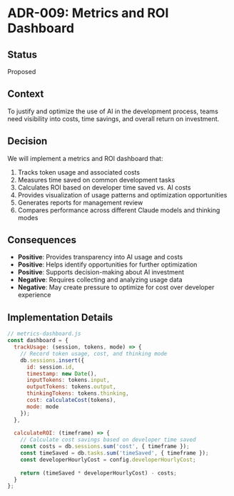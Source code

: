 # ADR-009: Metrics and ROI Dashboard

## Status
Proposed

## Context
To justify and optimize the use of AI in the development process, teams need visibility into costs, time savings, and overall return on investment.

## Decision
We will implement a metrics and ROI dashboard that:
1. Tracks token usage and associated costs
2. Measures time saved on common development tasks
3. Calculates ROI based on developer time saved vs. AI costs
4. Provides visualization of usage patterns and optimization opportunities
5. Generates reports for management review
6. Compares performance across different Claude models and thinking modes

## Consequences
- **Positive**: Provides transparency into AI usage and costs
- **Positive**: Helps identify opportunities for further optimization
- **Positive**: Supports decision-making about AI investment
- **Negative**: Requires collecting and analyzing usage data
- **Negative**: May create pressure to optimize for cost over developer experience

## Implementation Details
```javascript
// metrics-dashboard.js
const dashboard = {
  trackUsage: (session, tokens, mode) => {
    // Record token usage, cost, and thinking mode
    db.sessions.insert({
      id: session.id,
      timestamp: new Date(),
      inputTokens: tokens.input,
      outputTokens: tokens.output,
      thinkingTokens: tokens.thinking,
      cost: calculateCost(tokens),
      mode: mode
    });
  },
  
  calculateROI: (timeframe) => {
    // Calculate cost savings based on developer time saved
    const costs = db.sessions.sum('cost', { timeframe });
    const timeSaved = db.tasks.sum('timeSaved', { timeframe });
    const developerHourlyCost = config.developerHourlyCost;
    
    return (timeSaved * developerHourlyCost) - costs;
  }
};
``` 